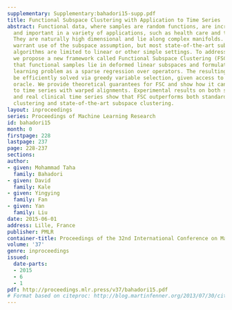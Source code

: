 ```yaml
---
supplementary: Supplementary:bahadori15-supp.pdf
title: Functional Subspace Clustering with Application to Time Series
abstract: Functional data, where samples are random functions, are increasingly common
  and important in a variety of applications, such as health care and traffic analysis.
  They are naturally high dimensional and lie along complex manifolds. These properties
  warrant use of the subspace assumption, but most state-of-the-art subspace learning
  algorithms are limited to linear or other simple settings. To address these challenges,
  we propose a new framework called Functional Subspace Clustering (FSC). FSC assumes
  that functional samples lie in deformed linear subspaces and formulates the subspace
  learning problem as a sparse regression over operators. The resulting problem can
  be efficiently solved via greedy variable selection, given access to a fast deformation
  oracle. We provide theoretical guarantees for FSC and show how it can be applied
  to time series with warped alignments. Experimental results on both synthetic data
  and real clinical time series show that FSC outperforms both standard time series
  clustering and state-of-the-art subspace clustering.
layout: inproceedings
series: Proceedings of Machine Learning Research
id: bahadori15
month: 0
firstpage: 228
lastpage: 237
page: 228-237
sections: 
author:
- given: Mohammad Taha
  family: Bahadori
- given: David
  family: Kale
- given: Yingying
  family: Fan
- given: Yan
  family: Liu
date: 2015-06-01
address: Lille, France
publisher: PMLR
container-title: Proceedings of the 32nd International Conference on Machine Learning
volume: '37'
genre: inproceedings
issued:
  date-parts:
  - 2015
  - 6
  - 1
pdf: http://proceedings.mlr.press/v37/bahadori15.pdf
# Format based on citeproc: http://blog.martinfenner.org/2013/07/30/citeproc-yaml-for-bibliographies/
---
```

